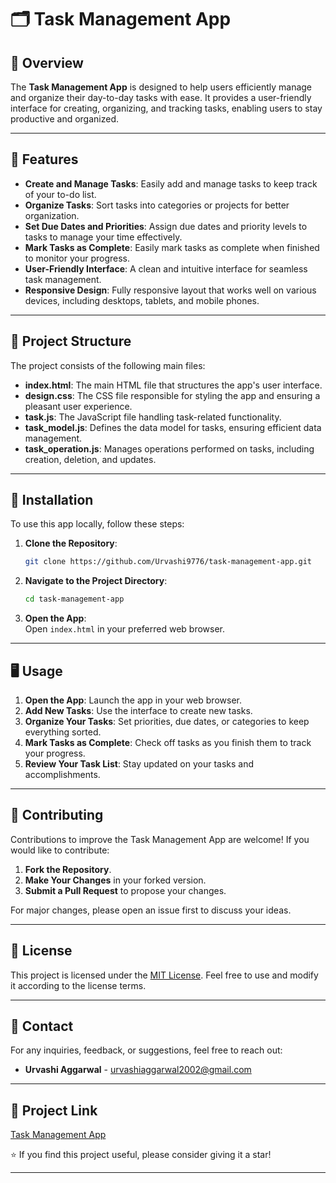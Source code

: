 
# 🗂️ Task Management App

## 📖 Overview

The **Task Management App** is designed to help users efficiently manage and organize their day-to-day tasks with ease. It provides a user-friendly interface for creating, organizing, and tracking tasks, enabling users to stay productive and organized.

---

## 🎯 Features

- **Create and Manage Tasks**: Easily add and manage tasks to keep track of your to-do list.
- **Organize Tasks**: Sort tasks into categories or projects for better organization.
- **Set Due Dates and Priorities**: Assign due dates and priority levels to tasks to manage your time effectively.
- **Mark Tasks as Complete**: Easily mark tasks as complete when finished to monitor your progress.
- **User-Friendly Interface**: A clean and intuitive interface for seamless task management.
- **Responsive Design**: Fully responsive layout that works well on various devices, including desktops, tablets, and mobile phones.

---

## 📂 Project Structure

The project consists of the following main files:

- **index.html**: The main HTML file that structures the app's user interface.
- **design.css**: The CSS file responsible for styling the app and ensuring a pleasant user experience.
- **task.js**: The JavaScript file handling task-related functionality.
- **task_model.js**: Defines the data model for tasks, ensuring efficient data management.
- **task_operation.js**: Manages operations performed on tasks, including creation, deletion, and updates.

---

## 🚀 Installation

To use this app locally, follow these steps:

1. **Clone the Repository**:
   ```bash
   git clone https://github.com/Urvashi9776/task-management-app.git
   ```

2. **Navigate to the Project Directory**:
   ```bash
   cd task-management-app
   ```

3. **Open the App**:  
   Open `index.html` in your preferred web browser.

---

## 🖥️ Usage

1. **Open the App**: Launch the app in your web browser.
2. **Add New Tasks**: Use the interface to create new tasks.
3. **Organize Your Tasks**: Set priorities, due dates, or categories to keep everything sorted.
4. **Mark Tasks as Complete**: Check off tasks as you finish them to track your progress.
5. **Review Your Task List**: Stay updated on your tasks and accomplishments.

---

## 🤝 Contributing

Contributions to improve the Task Management App are welcome! If you would like to contribute:

1. **Fork the Repository**.
2. **Make Your Changes** in your forked version.
3. **Submit a Pull Request** to propose your changes.

For major changes, please open an issue first to discuss your ideas.

---

## 📜 License

This project is licensed under the [MIT License](LICENSE). Feel free to use and modify it according to the license terms.

---

## 📧 Contact

For any inquiries, feedback, or suggestions, feel free to reach out:

- **Urvashi Aggarwal** - [urvashiaggarwal2002@gmail.com](mailto:urvashiaggarwal2002@gmail.com)

---

## 🔗 Project Link

[Task Management App](https://github.com/Urvashi9776/task-management-app)

⭐️ If you find this project useful, please consider giving it a star!

---

